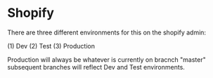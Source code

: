 # Shopify

There are three different environments for this on the shopify admin: 

(1) Dev
(2) Test
(3) Production

Production will always be whatever is currently on bracnch "master" subsequent branches will reflect Dev and Test environments. 

